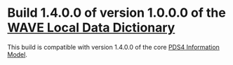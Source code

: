 # Build 1.4.0.0 of version 1.0.0.0 of the [WAVE Local Data Dictionary](https://github.com/nasa-pds/ldd-wave/blob/5b216e59227bab25428b5725ad93d687bf36833b/src/ldd-wave.xml)

This build is compatible with version 1.4.0.0 of the core [PDS4 Information Model](https://pds.nasa.gov/pds4/doc/im/).